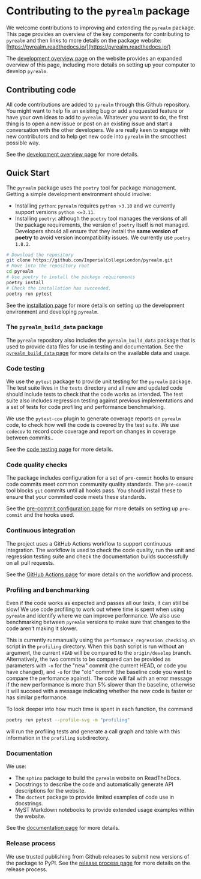 # Contributing to the `pyrealm` package

We welcome contributions to improving and extending the `pyrealm` package. This page
provides an overview of the key components for contributing to `pyrealm` and then links
to more details on the package website:
[https://pyrealm.readthedocs.io/](https://pyrealm.readthedocs.io/)

The [development overview
page](https://pyrealm.readthedocs.io/en/latest/development/overview.html) on the website
provides an expanded overview of this page, including more details on setting up your
computer to develop `pyrealm`.

## Contributing code

All code contributions are added to `pyrealm` through this Github repository. You might
want to help fix an existing bug or add a requested feature or have your own ideas to
add to `pyrealm`. Whatever you want to do, the first thing is to open a new issue or
post on an existing issue and start a conversation with the other developers. We are
really keen to engage with new contributors and to help get new code into `pyrealm` in
the smoothest possible way.

See the [development overview
page](https://pyrealm.readthedocs.io/en/latest/development/overview.html#contributing-code)
for more details.

## Quick Start

The `pyrealm` package uses the `poetry` tool for package management. Getting a simple
development environment should involve:

* Installing `python`: `pyrealm` requires `python >3.10` and we currently support
  versions `python <=3.11`.
* Installing `poetry`: although the `poetry` tool manages the versions of all the
  package requirements, the version of `poetry` itself is not managed. Developers should
  all ensure that they install the **same version of poetry** to avoid version
  incompatibility issues. We currently use `poetry 1.8.2`.

```sh
# Download the repository
git clone https://github.com/ImperialCollegeLondon/pyrealm.git
# Move into the repository root
cd pyrealm
# Use poetry to install the package requirements
poetry install
# Check the installation has succeeded.
poetry run pytest
```

See the [installation
page](https://pyrealm.readthedocs.io/en/latest/development/overview.html) for more
details on setting up the development environment and developing `pyrealm`.

### The `pyrealm_build_data` package

The `pyrealm` repository also includes the `pyrealm_build_data` package that is used to
provide data files for use in testing and documentation. See the [`pyrealm_build_data`
page](docs/source/development/pyrealm_build_data.md) for more details on the available
data and usage.

### Code testing

We use the `pytest` package to provide unit testing for the `pyrealm` package. The test
suite lives in the `tests` directory and all new and updated code should include tests
to check that the code works as intended. The test suite also includes regression
testing against previous implementations and a set of tests for code profiling and
performance benchmarking.

We use the `pytest-cov` plugin to generate coverage reports on `pyrealm` code, to check
how well the code is covered by the test suite. We use `codecov` to record code coverage
and report on changes in coverage between commits..

See the [code testing
page](https://pyrealm.readthedocs.io/en/latest/development/code_testing.md) for more
details.

### Code quality checks

The package includes configuration for a set of `pre-commit` hooks to ensure code
commits meet common community quality standards. The `pre-commit` tool blocks `git`
commits until all hooks pass. You should install these to ensure that your commited code
meets these standards.

See the [pre-commit configuration
page](https://pyrealm.readthedocs.io/en/latest/development/code_qa_and_typing.md) for
more details on setting up `pre-commit` and the hooks used.

### Continuous integration

The project uses a GitHub Actions workflow to support continuous integration. The
workflow is used to check the code quality, run the unit and regression testing suite
and check the documentation builds successfully on all pull requests.

See the [GitHub Actions
page](https://pyrealm.readthedocs.io/en/latest/development/github_actions.md) for more
details on the workflow and process.

### Profiling and benchmarking

Even if the code works as expected and passes all our tests, it can still be slow! We
use code profiling to work out where time is spent when using `pyrealm` and identify
where we can improve performance. We also use benchmarking between `pyrealm` versions to
make sure that changes to the code aren't making it slower.

This is currently runmanually using the `performance_regression_checking.sh` script in
the `profiling` directory. When this bash script is run without an argument, the current
`HEAD` will be compared to the `origin/develop` branch. Alternatively, the two commits
to be compared can be provided as parameters with `-n` for the "new" commit (the current
HEAD, or code you have changed), and `-o` for the "old" commit (the baseline code you
want to compare the perfomance against). The code will fail with an error message if the
new performance is more than 5% slower than the baseline, otherwise it will succeed with
a message indicating whether the new code is faster or has similar performance.

To look deeper into how much time is spent in each function, the command 
```bash
poetry run pytest --profile-svg -m "profiling"
```
will run the profiling tests and generate a call graph and table with this information in
the `profiling` subdirectory.

### Documentation

We use:

* The `sphinx` package to build the `pyrealm` website on ReadTheDocs.
* Docstrings to describe the code and automatically generate API descriptions for the
  website.
* The `doctest` package to provide limited examples of code use in docstrings.
* MyST Markdown notebooks to provide extended usage examples within the website.

See the [documentation
page](https://pyrealm.readthedocs.io/en/latest/development/documentation.md) for more
details.

### Release process

We use trusted publishing from Github releases to submit new versions of the package to
PyPI. See the [release process
page](https://pyrealm.readthedocs.io/en/latest/development/release_process.md) for more
details on the release process.
